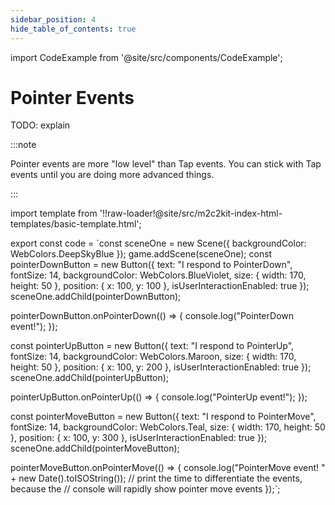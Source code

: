 ```yaml
---
sidebar_position: 4
hide_table_of_contents: true
---
```


import CodeExample from '@site/src/components/CodeExample';

# Pointer Events

TODO: explain

:::note

Pointer events are more "low level" than Tap events. You can stick with Tap events until you are doing more advanced things.

:::

import template from '!!raw-loader!@site/src/m2c2kit-index-html-templates/basic-template.html';

export const code = `const sceneOne = new Scene({ backgroundColor: WebColors.DeepSkyBlue });
game.addScene(sceneOne);
const pointerDownButton = new Button({
    text: "I respond to PointerDown",
    fontSize: 14,
    backgroundColor: WebColors.BlueViolet,
    size: { width: 170, height: 50 },
    position: { x: 100, y: 100 },
    isUserInteractionEnabled: true
});
sceneOne.addChild(pointerDownButton);
 
pointerDownButton.onPointerDown(() => {
    console.log("PointerDown event!");
});
 
const pointerUpButton = new Button({
    text: "I respond to PointerUp",
    fontSize: 14,
    backgroundColor: WebColors.Maroon,
    size: { width: 170, height: 50 },
    position: { x: 100, y: 200 },
    isUserInteractionEnabled: true
});
sceneOne.addChild(pointerUpButton);
 
pointerUpButton.onPointerUp(() => {
    console.log("PointerUp event!");
});
 
const pointerMoveButton = new Button({
    text: "I respond to PointerMove",
    fontSize: 14,
    backgroundColor: WebColors.Teal,
    size: { width: 170, height: 50 },
    position: { x: 100, y: 300 },
    isUserInteractionEnabled: true
});
sceneOne.addChild(pointerMoveButton);
 
pointerMoveButton.onPointerMove(() => {
    console.log("PointerMove event! " + new Date().toISOString());
    // print the time to differentiate the events, because the
    // console will rapidly show pointer move events
});`;

<CodeExample code={code} template={template} console="true"/>
